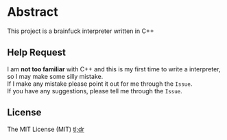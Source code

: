 # Abstract
This project is a brainfuck interpreter written in C++
## Help Request
I am **not too familiar** with C++ and this is my first time to write a interpreter, so I may make some silly mistake.\
If I make any mistake please point it out for me through the ```Issue```.\
If you have any suggestions, please tell me through the ```Issue```.
## License
The MIT License (MIT) [tl;dr](https://tldrlegal.com/license/mit-license)